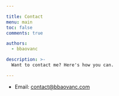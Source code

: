 ```yaml
---

title: Contact
menu: main
toc: false
comments: true

authors:
  - bbaovanc

description: >-
  Want to contact me? Here's how you can.

---
```


- Email: [contact@bbaovanc.com](mailto:contact@bbaovanc.com)
